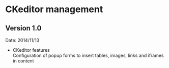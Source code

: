 # CKeditor management

## Version 1.0 

Date: 2014/11/13

- CKeditor features  
Configuration of popup forms to insert tables, images, links and iframes in content